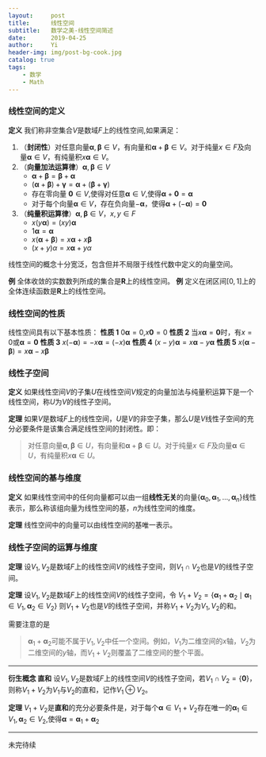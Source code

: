 ```yaml
---
layout:     post
title:      线性空间
subtitle:   数学之美-线性空间简述
date:       2019-04-25
author:     Yi
header-img: img/post-bg-cook.jpg
catalog: true
tags:
    - 数学
    - Math
---
```



### 线性空间的定义
**定义** 我们称非空集合$V$是数域$F$上的线性空间,如果满足：
1. （**封闭性**）对任意向量$\mathbf\alpha,\mathbf\beta\in V$，有向量和$\mathbf\alpha + \mathbf\beta\in V$。对于纯量$x\in F$及向量$\mathbf\alpha \in V$，有纯量积$x\mathbf\alpha\in V$。
2. （**向量加法运算律**）$\mathbf\alpha,\mathbf\beta\in V$
   * $\mathbf\alpha+\mathbf\beta=\mathbf\beta+\mathbf\alpha$
   * $(\mathbf\alpha+\mathbf\beta)+\mathbf\gamma=\mathbf\alpha+(\mathbf\beta+\mathbf\gamma)$
   * 存在零向量 $\mathbf0\in V$,使得对任意$\mathbf\alpha\in V$,使得$\mathbf\alpha + \mathbf0=\mathbf\alpha$
   * 对于每个向量$\mathbf\alpha\in V$，存在负向量$-\mathbf\alpha$，使得$\mathbf\alpha+(-\mathbf\alpha)=\mathbf0$
3. （**纯量积运算律**）$\mathbf\alpha,\mathbf\beta\in V$，$x,y\in F$
   * $x(y\mathbf\alpha)=(xy)\mathbf\alpha$
   * $1\mathbf\alpha=\mathbf\alpha$
   * $x(\mathbf\alpha+\mathbf\beta)=x\mathbf\alpha+x\mathbf\beta$
   * $(x+y)\alpha = x\mathbf\alpha+y\alpha$
   
线性空间的概念十分宽泛，包含但并不局限于线性代数中定义的向量空间。

**例** 全体收敛的实数数列所成的集合是$\mathbf R$上的线性空间。
**例** 定义在闭区间$[0,1]$上的全体连续函数是$\mathbf R$上的线性空间。
### 线性空间的性质

线性空间具有以下基本性质：
**性质 1** $0\mathbf\alpha=0$,$x\mathbf0=0$
**性质 2** 当$x\mathbf\alpha=\mathbf0$时，有$x=0$或$\mathbf\alpha=\mathbf0$
**性质 3** $x(-\mathbf\alpha)=-x\mathbf\alpha=(-x)\mathbf\alpha$
**性质 4** $(x-y)\mathbf\alpha=x\mathbf\alpha-y\mathbf\alpha$
**性质 5** $x(\mathbf\alpha-\mathbf\beta)=x\mathbf\alpha-x\mathbf\beta$

### 线性子空间
**定义** 如果线性空间$V$的子集$U$在线性空间$V$规定的向量加法与纯量积运算下是一个线性空间，称$U$为$V$的线性子空间。


**定理** 如果$V$是数域$F$上的线性空间，$U$是$V$的非空子集，那么$U$是$V$线性子空间的充分必要条件是该集合满足线性空间的封闭性。即：
>对任意向量$\mathbf\alpha,\mathbf\beta\in U$，有向量和$\mathbf\alpha + \mathbf\beta\in U$。对于纯量$x\in F$及向量$\mathbf\alpha \in U$，有纯量积$x\mathbf\alpha\in U$。

### 线性空间的基与维度

**定义** 如果线性空间中的任何向量都可以由一组**线性无关**的向量$\{\mathbf\alpha_0,\mathbf\alpha_1,...,\mathbf\alpha_n\}$线性表示，那么称该组向量为线性空间的基，$n$为线性空间的维度。

**定理** 线性空间中的向量可以由线性空间的基唯一表示。

### 线性子空间的运算与维度

**定理** 设$V_1,V_2$是数域$F$上的线性空间$V$的线性子空间，则$V_1\cap V_2$也是$V$的线性子空间。

**定理** 设$V_1,V_2$是数域$F$上的线性空间$V$的线性子空间，令
                        $V_1+V_2=\{\mathbf\alpha_1+\mathbf\alpha_2\mid\mathbf\alpha_1\in V_1,\mathbf\alpha_2\in V_2\}$
则$V_1+V_2$也是$V$的线性子空间，并称$V_1+V_2$为$V_1,V_2$的和。

需要注意的是
>$\mathbf\alpha_1+\mathbf\alpha_2$可能不属于$V_1,V_2$中任一个空间。例如，$V_1$为二维空间的$x$轴，$V_2$为二维空间的$y$轴，而$V_1+V_2$则覆盖了二维空间的整个平面。
***
**衍生概念 直和** 设$V_1,V_2$是数域$F$上的线性空间$V$的线性子空间，若$V_1\cap V_2=\{\mathbf0\}$，则称$V_1+V_2$为$V_1$与$V_2$的直和，记作$V_1\oplus V_2$。

**定理** $V_1+V_2$是**直和**的充分必要条件是，对于每个$\mathbf\alpha\in V_1+V_2$存在唯一的$\mathbf\alpha_1\in V_1,\mathbf\alpha_2\in V_2$,使得$\mathbf\alpha=\mathbf\alpha_1+\mathbf\alpha_2$

***
未完待续